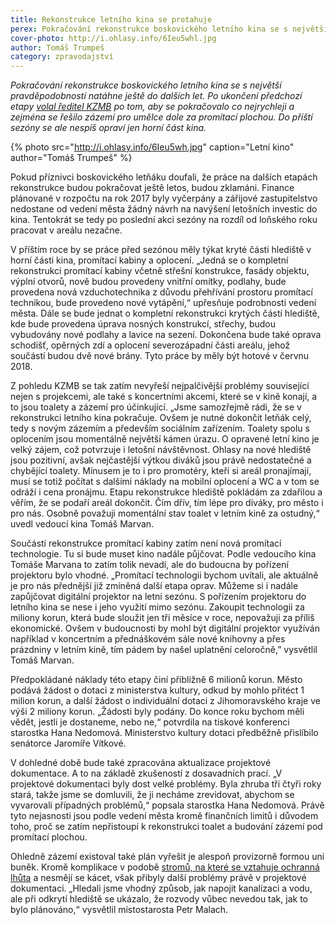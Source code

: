 ```yaml
---
title: Rekonstrukce letního kina se protahuje
perex: Pokračování rekonstrukce boskovického letního kina se s největší pravděpodobností natáhne ještě do dalších let; do příští sezóny se přes přání diváků i kinařů nespíš opraví jen horní část kina.
cover-photo: http://i.ohlasy.info/6Ieu5whl.jpg
author: Tomáš Trumpeš
category: zpravodajství
---
```


*Pokračování rekonstrukce boskovického letního kina se s největší pravděpodobností natáhne ještě do dalších let. Po ukončení předchozí etapy [volal ředitel KZMB](http://www.ohlasy.info/clanky/2017/06/letnak-stromy.html) po tom, aby se pokračovalo co nejrychleji a zejména se řešilo zázemí pro umělce dole za promítací plochou. Do příští sezóny se ale nespíš opraví jen horní část kina.*

{% photo src="http://i.ohlasy.info/6Ieu5wh.jpg" caption="Letní kino" author="Tomáš Trumpeš" %}

Pokud příznivci boskovického letňáku doufali, že práce na dalších etapách rekonstrukce budou pokračovat ještě letos, budou zklamáni. Finance plánované v rozpočtu na rok 2017 byly vyčerpány a zářijové zastupitelstvo nedostane od vedení města žádný návrh na navýšení letošních investic do kina. Tentokrát se tedy po poslední akci sezóny na rozdíl od loňského roku pracovat v areálu nezačne.

V příštím roce by se práce před sezónou měly týkat kryté části hlediště v horní části kina, promítací kabiny a oplocení. „Jedná se o kompletní rekonstrukci promítací kabiny včetně střešní konstrukce, fasády objektu, výplní otvorů, nově budou provedeny vnitřní omítky, podlahy, bude provedena nová vzduchotechnika z důvodu přehřívání prostoru promítací technikou, bude provedeno nové vytápění,“ upřesňuje podrobnosti vedení města. Dále se bude jednat o kompletní rekonstrukci krytých částí hlediště, kde bude provedena úprava nosných konstrukcí, střechy, budou vybudovány nové podlahy a lavice na sezení. Dokončena bude také oprava schodišť, opěrných zdí a oplocení severozápadní části areálu, jehož součástí budou dvě nové brány. Tyto práce by měly být hotové v červnu 2018.

Z pohledu KZMB se tak zatím nevyřeší nejpalčivější problémy související nejen s projekcemi, ale také s koncertními akcemi, které se v kině konají, a to jsou toalety a zázemí pro účinkující. „Jsme samozřejmě rádi, že se v rekonstrukci letního kina pokračuje. Ovšem je nutné dokončit letňák celý, tedy s novým zázemím a především sociálním zařízením. Toalety spolu s oplocením jsou momentálně největší kámen úrazu. O opravené letní kino je velký zájem, což potvrzuje i letošní návštěvnost. Ohlasy na nové hlediště jsou pozitivní, avšak nejčastější výtkou diváků jsou právě nedostatečné a chybějící toalety. Mínusem je to i pro promotéry, kteří si areál pronajímají, musí se totiž počítat s dalšími náklady na mobilní oplocení a WC a v tom se odráží i cena pronájmu. Etapu rekonstrukce hlediště pokládám za zdařilou a věřím, že se podaří areál dokončit. Čím dřív, tím lépe pro diváky, pro město i pro nás. Osobně považuji momentální stav toalet v letním kině za ostudný,“ uvedl vedoucí kina Tomáš Marvan.

Součástí rekonstrukce promítací kabiny zatím není nová promítací technologie. Tu si bude muset kino nadále půjčovat. Podle vedoucího kina Tomáše Marvana to zatím tolik nevadí, ale do budoucna by pořízení projektoru bylo vhodné. „Promítací technologii bychom uvítali, ale aktuálně je pro nás přednější již zmíněná další etapa oprav. Můžeme si i nadále zapůjčovat digitální projektor na letní sezónu. S pořízením projektoru do letního kina se nese i jeho využití mimo sezónu. Zakoupit technologii za miliony korun, která bude sloužit jen tři měsíce v roce, nepovažuji za příliš ekonomické. Ovšem v budoucnosti by mohl být digitální projektor využíván například v koncertním a přednáškovém sále nové knihovny a přes prázdniny v letním kině, tím pádem by našel uplatnění celoročně,” vysvětlil Tomáš Marvan.

Předpokládané náklady této etapy činí přibližně 6 milionů korun. Město podává žádost o dotaci z ministerstva kultury, odkud by mohlo přitéct 1 milion korun, a další žádost o individuální dotaci z Jihomoravského kraje ve výši 2 miliony korun. „Žádosti byly podány. Do konce roku bychom měli vědět, jestli je dostaneme, nebo ne,“ potvrdila na tiskové konferenci starostka Hana Nedomová. Ministerstvo kultury dotaci předběžně přislíbilo senátorce Jaromíře Vítkové.

V dohledné době bude také zpracována aktualizace projektové dokumentace. A to na základě zkušeností z dosavadních prací. „V projektové dokumentaci byly dost velké problémy. Byla zhruba tři čtyři roky stará, takže jsme se domluvili, že ji necháme zrevidovat, abychom se vyvarovali případných problémů,“ popsala starostka Hana Nedomová. Právě tyto nejasnosti jsou podle vedení města kromě finančních limitů i důvodem toho, proč se zatím nepřistoupí k rekonstrukci toalet a budování zázemí pod promítací plochou.

Ohledně zázemí existoval také plán vyřešit je alespoň provizorně formou uni buněk. Kromě komplikace v podobě [stromů, na které se vztahuje ochranná lhůta](http://www.ohlasy.info/clanky/2017/06/letnak-stromy.html) a nesmějí se kácet, však přibyly další problémy právě v projektové dokumentaci. „Hledali jsme vhodný způsob, jak napojit kanalizaci a vodu, ale při odkrytí hlediště se ukázalo, že rozvody vůbec nevedou tak, jak to bylo plánováno,“ vysvětlil místostarosta Petr Malach.